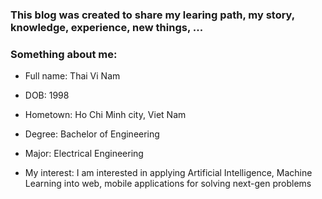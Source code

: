 ### This blog was created to share my learing path, my story, knowledge, experience, new things, ...

### Something about me:

- Full name: Thai Vi Nam

- DOB: 1998

- Hometown: Ho Chi Minh city, Viet Nam

- Degree: Bachelor of Engineering

- Major: Electrical Engineering

- My interest: I am interested in applying Artificial Intelligence, Machine Learning into web, mobile applications for solving next-gen problems
